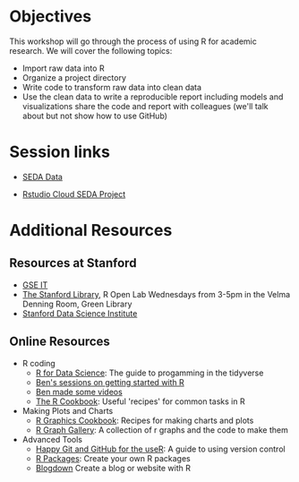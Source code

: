 # Objectives

This workshop will go through the process of using R for academic research. We 
will cover the following topics: 

- Import raw data into R
- Organize a project directory
- Write code to transform raw data into clean data
- Use the clean data to write a reproducible report including models and visualizations share the code and report with colleagues (we'll talk about but not show how to use GitHub)

# Session links

- [SEDA Data]()

- [Rstudio Cloud SEDA Project](https://rstudio.cloud/project/885106)

# Additional Resources
## Resources at Stanford

- [GSE IT](https://gse-it.stanford.edu/)
- [The Stanford Library](https://library.stanford.edu/projects/r), R Open Lab Wednesdays from 3-5pm in the Velma Denning Room, Green Library
- [Stanford Data Science Institute](https://datascience.stanford.edu/)

## Online Resources

- R coding
  - [R for Data Science](https://r4ds.had.co.nz/): The guide to progamming in the tidyverse
  - [Ben's sessions on getting started with R](https://github.com/stenhaug/stanfordsoc382)
  - [Ben made some videos](https://teachingr.com/)
  - [The R Cookbook](http://www.cookbook-r.com/): Useful 'recipes' for common tasks in R
- Making Plots and Charts
  - [R Graphics Cookbook](https://r-graphics.org/): Recipes for making charts and plots
  - [R Graph Gallery](https://www.r-graph-gallery.com/): A collection of r graphs and the code to make them
- Advanced Tools
  - [Happy Git and GitHub for the useR](https://happygitwithr.com/index.html): A guide to using version control
  - [R Packages](https://r-pkgs.org/): Create your own R packages
  - [Blogdown](https://bookdown.org/yihui/blogdown/) Create a blog or website with R